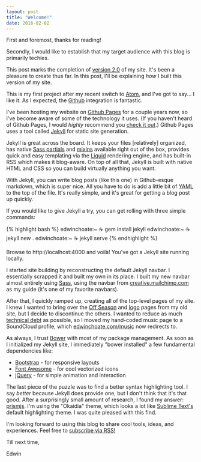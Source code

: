 ```yaml
---
layout: post
title: "Welcome!"
date: 2016-02-02
---
```


First and foremost, thanks for reading!

Secondly, I would like to establish that my target audience with this blog is primarily techies.

This post marks the completion of [version 2.0](https://github.com/edwinchoate/edwinchoate.github.io/releases/tag/v2.0) of my site. It's been a pleasure to create thus far. In this post, I'll be explaining _how_ I built this version of my site.

This is my first project after my recent switch to [Atom](https://atom.io/), and I've got to say... I like it. As I expected, the [Github](https://github.com/) integration is fantastic.

I've been hosting my website on [Github Pages](https://pages.github.com/) for a couple years now, so I've become aware of some of the technology it uses. (If you haven't heard of Github Pages, I would _highly_ recommend you [check it out](https://pages.github.com/).) Github Pages uses a tool called [Jekyll](http://jekyllrb.com/) for static site generation.

Jekyll is great across the board. It keeps your files [relatively] organized, has native [Sass partials](http://sass-lang.com/guide) and [mixins](http://sass-lang.com/guide) available right out of the box, provides quick and easy templating via the [Liquid](http://liquidmarkup.org/) rendering engine, and has built-in RSS which makes it blog-aware. On top of all that, Jekyll is built with native HTML and CSS so you can build virtually anything you want.

With Jekyll, you can write blog posts (like this one) in Github-esque markdown, which is super nice. All you have to do is add a little bit of [YAML](http://yaml.org/) to the top of the file. It's really simple, and it's great for getting a blog post up quickly.  

If you would like to give Jekyll a try, you can get rolling with three simple commands:

{% highlight bash %}
edwinchoate:~ ☕️  gem install jekyll
edwinchoate:~ ☕️  jekyll new .
edwinchoate:~ ☕️  jekyll serve
{% endhighlight %}

Browse to http://localhost:4000 and voilà! You've got a Jekyll site running locally.

I started site building by reconstructing the default Jekyll navbar. I essentially scrapped it and built my own in its place. I built my new navbar almost entirely using [Sass](http://sass-lang.com/), using the navbar from [creative.mailchimp.com](http://creative.mailchimp.com/) as my guide (it's one of my favorite navbars).

After that, I quickly ramped up, creating all of the top-level pages of my site. I knew I wanted to bring over the [Off Season](http://www.edwinchoate.com/offseason/) and [logo](http://www.edwinchoate.com/logos/) pages from my old site, but I decide to discontinue the others. I wanted to reduce as much [technical debt](https://en.wikipedia.org/wiki/Technical_debt) as possible, so I moved my hand-coded music page to a SoundCloud profile, which [edwinchoate.com/music](http://edwinchoate.com/music/) now redirects to.

As always, I trust [Bower](http://bower.io/) with most of my package management. As soon as I initialized my Jekyll site, I immediately "bower installed" a few fundamental dependencies like:

- [Bootstrap](http://getbootstrap.com/) - for responsive layouts
- [Font Awesome](https://fortawesome.github.io/Font-Awesome/) - for cool vectorized icons
- [jQuery](http://jquery.com/) - for simple animation and interaction

The last piece of the puzzle was to find a better syntax highlighting tool. I say _better_ because Jekyll does provide one, but I don't think that it's that good. After a surprisingly small amount of research, I found my answer: [prismjs](http://prismjs.com/). I'm using the "Okaidia" theme, which looks a lot like [Sublime Text's](https://www.sublimetext.com/) default highlighting theme. I was quite pleased with this find.

I'm looking forward to using this blog to share cool tools, ideas, and experiences. Feel free to [subscribe via RSS!](http://www.edwinchoate.com/feed.xml)

Till next time,

Edwin
